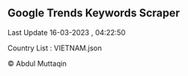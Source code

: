 

## Google Trends Keywords Scraper 
 
Last Update 16-03-2023 , 04:22:50

Country List :
VIETNAM.json



© Abdul Muttaqin 
